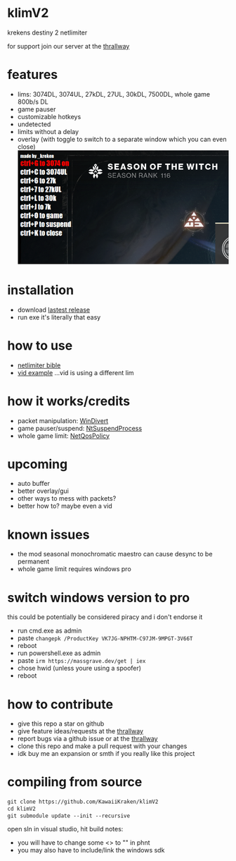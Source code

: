 # klimV2
krekens destiny 2 netlimiter 

for support join our server at the [thrallway](https://thrallway.com)

# features
- lims: 3074DL, 3074UL, 27kDL, 27UL, 30kDL, 7500DL, whole game 800b/s DL
- game pauser
- customizable hotkeys
- undetected
- limits without a delay 
- overlay (with toggle to switch to a separate window which you can even close)
![image failed to load..](https://github.com/KawaiiKraken/klimV2/blob/master/example_screenshot.png "My Config")
 
# installation
- download [lastest release](https://github.com/KawaiiKraken/klimV2/releases/latest)
- run exe 
it's literally that easy

# how to use
- [netlimiter bible](https://docs.google.com/document/d/1CuFbJ4KlbSMqf22lVap2yiSMHxLWRJpiMO1eIIpgtJQ)
- [vid example](https://www.youtube.com/watch?v=zTgaYyAxNZ4&pp=ygUPYXotMSBuZXRsaW1pdGVy) ...vid is using a different lim

# how it works/credits 
- packet manipulation: [WinDivert](https://github.com/basil00/Divert)
- game pauser/suspend: [NtSuspendProcess](https://github.com/diversenok/Suspending-Techniques#suspend-via-ntsuspendprocess)
- whole game limit: [NetQosPolicy](https://learn.microsoft.com/en-us/powershell/module/netqos/)
  
# upcoming 
- auto buffer
- better overlay/gui
- other ways to mess with packets?
- better how to? maybe even a vid

# known issues
- the mod seasonal monochromatic maestro can cause desync to be permanent 
- whole game limit requires windows pro

# switch windows version to pro 
this could be potentially be considered piracy and i don't endorse it
- run cmd.exe as admin 
- paste `changepk /ProductKey VK7JG-NPHTM-C97JM-9MPGT-3V66T`
- reboot 
- run powershell.exe as admin
- paste `irm https://massgrave.dev/get | iex`
- chose hwid (unless youre using a spoofer)
- reboot

# how to contribute
- give this repo a star on github
- give feature ideas/requests at the [thrallway](https://thrallway.com)
- report bugs via a github issue or at the [thrallway](https://thrallway.com)
- clone this repo and make a pull request with your changes
- idk buy me an expansion or smth if you really like this project

# compiling from source
```
git clone https://github.com/KawaiiKraken/klimV2
cd klimV2
git submodule update --init --recursive
```
open sln in visual studio, hit build
notes: 
- you will have to change some <> to "" in phnt
- you may also have to include/link the windows sdk 

